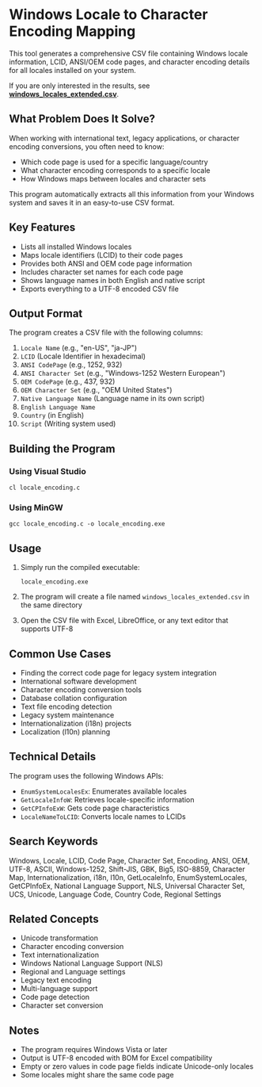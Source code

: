 # Windows Locale to Character Encoding Mapping

This tool generates a comprehensive CSV file containing Windows locale information, LCID, ANSI/OEM code pages, and character encoding details for all locales installed on your system.

If you are only interested in the results, see [**windows_locales_extended.csv**](./windows_locales_extended.csv).

## What Problem Does It Solve?

When working with international text, legacy applications, or character encoding conversions, you often need to know:
- Which code page is used for a specific language/country
- What character encoding corresponds to a specific locale
- How Windows maps between locales and character sets

This program automatically extracts all this information from your Windows system and saves it in an easy-to-use CSV format.

## Key Features

- Lists all installed Windows locales
- Maps locale identifiers (LCID) to their code pages
- Provides both ANSI and OEM code page information
- Includes character set names for each code page
- Shows language names in both English and native script
- Exports everything to a UTF-8 encoded CSV file

## Output Format

The program creates a CSV file with the following columns:
1. `Locale Name` (e.g., "en-US", "ja-JP")
2. `LCID` (Locale Identifier in hexadecimal)
3. `ANSI CodePage` (e.g., 1252, 932)
4. `ANSI Character Set` (e.g., "Windows-1252 Western European")
5. `OEM CodePage` (e.g., 437, 932)
6. `OEM Character Set` (e.g., "OEM United States")
7. `Native Language Name` (Language name in its own script)
8. `English Language Name`
9. `Country` (in English)
10. `Script` (Writing system used)

## Building the Program

### Using Visual Studio

```batch
cl locale_encoding.c
```

### Using MinGW

```batch
gcc locale_encoding.c -o locale_encoding.exe
```

## Usage

1. Simply run the compiled executable:
   ```batch
   locale_encoding.exe
   ```

2. The program will create a file named `windows_locales_extended.csv` in the same directory

3. Open the CSV file with Excel, LibreOffice, or any text editor that supports UTF-8

## Common Use Cases

- Finding the correct code page for legacy system integration
- International software development
- Character encoding conversion tools
- Database collation configuration
- Text file encoding detection
- Legacy system maintenance
- Internationalization (i18n) projects
- Localization (l10n) planning

## Technical Details

The program uses the following Windows APIs:
- `EnumSystemLocalesEx`: Enumerates available locales
- `GetLocaleInfoW`: Retrieves locale-specific information
- `GetCPInfoExW`: Gets code page characteristics
- `LocaleNameToLCID`: Converts locale names to LCIDs

## Search Keywords

Windows, Locale, LCID, Code Page, Character Set, Encoding, ANSI, OEM, UTF-8, ASCII, Windows-1252, Shift-JIS, GBK, Big5, ISO-8859, Character Map, Internationalization, i18n, l10n, GetLocaleInfo, EnumSystemLocales, GetCPInfoEx, National Language Support, NLS, Universal Character Set, UCS, Unicode, Language Code, Country Code, Regional Settings

## Related Concepts

- Unicode transformation
- Character encoding conversion
- Text internationalization
- Windows National Language Support (NLS)
- Regional and Language settings
- Legacy text encoding
- Multi-language support
- Code page detection
- Character set conversion

## Notes

- The program requires Windows Vista or later
- Output is UTF-8 encoded with BOM for Excel compatibility
- Empty or zero values in code page fields indicate Unicode-only locales
- Some locales might share the same code page
